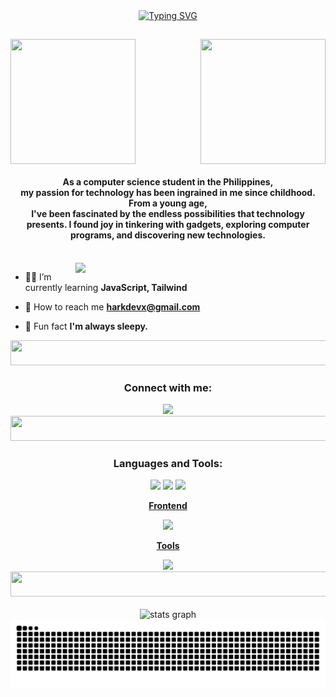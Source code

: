 <div align="center">
<a href="https://git.io/typing-svg"><img src="https://readme-typing-svg.demolab.com?font=Pixelify+Sans&weight=500&size=25&duration=4000&pause=500&color=02DCBD&center=true&random=false&width=600&height=300&lines=Hi%2C+I'm+Hark;A+Computer+Science+student+from+the+Philippines." alt="Typing SVG" /></a>
 <h2></h2>
</div>


<div >
<img media="(min-width: 400px) and (display:none)" align="right" width="200" height="200" src="https://user-images.githubusercontent.com/65187002/144930161-2f783401-8d27-4fdf-a2f7-cc0ba32f1f1f.gif"/>
<img media="(min-width: 400px) and (display:none)" align="left" width="200" height="200" src="https://user-images.githubusercontent.com/65187002/144930161-2f783401-8d27-4fdf-a2f7-cc0ba32f1f1f.gif"/>
<br clear="both">
</div>

 <h4 align="center">As a computer science student in the Philippines,<br>my passion for technology has been ingrained in me since childhood. From a young age, <br> I've been fascinated by the endless possibilities that technology presents. I found joy in tinkering with gadgets, exploring computer programs, and discovering new technologies.	</h4> 	
 <br clear="both">
<img align="right"  width="400" src="https://media2.giphy.com/media/QXwtfadqo7wbfmT46H/giphy.gif?cid=6c09b952nk0s8pt8jpqch1m8pq3pn7d4wnybaefb5f5baobm&ep=v1_internal_gif_by_id&rid=giphy.gif&ct=g" />


    
 - :man_technologist: I’m currently learning **JavaScript, Tailwind** 
  
 - :email: How to reach me **harkdevx@gmail.com**
  
 - :yawning_face: Fun fact **I'm always sleepy.**



<img  width="2000" height="40" src="https://camo.githubusercontent.com/ea40cfc33ac9e94789b044995f312e432d41bc1fd371f413583092df7649ef3d/68747470733a2f2f692e696d6775722e636f6d2f644261534b57462e676966"/>

<div align="center">
  <h3>Connect with me:</h3>
  <a href="https://instagram.com/arking.x" target="blank"> <img src="https://skillicons.dev/icons?i=instagram,discord" height="50" /></a>
 <img  width="2000" height="40" src="https://camo.githubusercontent.com/ea40cfc33ac9e94789b044995f312e432d41bc1fd371f413583092df7649ef3d/68747470733a2f2f692e696d6775722e636f6d2f644261534b57462e676966"/>

</div>
<h3 align="center">Languages and Tools:</h3>
   <div align="center">
 <img  height="80" src="https://camo.githubusercontent.com/19cf1f6246a55a20a2fc585c1517827a55ab59b18a5306974f54a5b6f4e35fc9/68747470733a2f2f74656368737461636b2d67656e657261746f722e76657263656c2e6170702f6769746875622d69636f6e2e737667"/>
<img  height="80" src="https://camo.githubusercontent.com/0418a2bf25601cc5d8fae74f654b10d5734360ff2b1bb3b2fea4bb086baf5586/68747470733a2f2f74656368737461636b2d67656e657261746f722e76657263656c2e6170702f6a732d69636f6e2e737667"/>
<img  height="80" src="https://camo.githubusercontent.com/184dc161979384d9f2addf1f5cf285aaa317c1c9a47dd9918a6f81861db54ce9/68747470733a2f2f74656368737461636b2d67656e657261746f722e76657263656c2e6170702f70726574746965722d69636f6e2e737667"/>

</div>


<div align="center">


<p>

<a href="https://skillicons.dev/">
 
**Frontend**


 </p>
 <img src="https://skillicons.dev/icons?i=js,html,css,tailwind" height="50" />

  <p>
   
**Tools**
</p>
 <img src="https://skillicons.dev/icons?i=github,git,vscode,npm" height="50" />
<img  width="2000" height="40" src="https://camo.githubusercontent.com/ea40cfc33ac9e94789b044995f312e432d41bc1fd371f413583092df7649ef3d/68747470733a2f2f692e696d6775722e636f6d2f644261534b57462e676966"/>
</a>
</div>



<div align="center">
<br clear="both">

 <img src="https://github-readme-stats.vercel.app/api?username=arking-xx&hide_title=false&hide_rank=false&show_icons=true&include_all_commits=true&count_private=true&disable_animations=false&theme=cobalt&locale=en&hide_border=true" height="150" alt="stats graph"  />

<img src="https://raw.githubusercontent.com/arking-xx/arking-xx/output/snake.svg" alt="Snake animation" />
</div>
